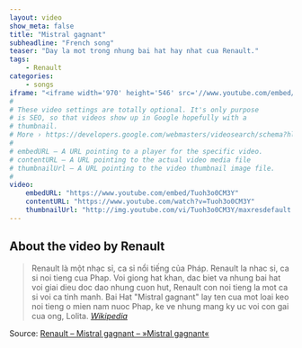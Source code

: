 ```yaml
---
layout: video
show_meta: false
title: "Mistral gagnant"
subheadline: "French song"
teaser: "Day la mot trong nhung bai hat hay nhat cua Renault."
tags:
    - Renault
categories:
    - songs
iframe: "<iframe width='970' height='546' src='//www.youtube.com/embed/Tuoh3o0CM3Y' frameborder='0' allowfullscreen></iframe>"
#
# These video settings are totally optional. It's only purpose
# is SEO, so that videos show up in Google hopefully with a
# thumbnail.
# More › https://developers.google.com/webmasters/videosearch/schema?hl=en&rd=1
#
# embedURL – A URL pointing to a player for the specific video.
# contentURL – A URL pointing to the actual video media file
# thumbnailUrl – A URL pointing to the video thumbnail image file.
#
video:
    embedURL: "https://www.youtube.com/embed/Tuoh3o0CM3Y"
    contentURL: "https://www.youtube.com/watch?v=Tuoh3o0CM3Y"
    thumbnailUrl: "http://img.youtube.com/vi/Tuoh3o0CM3Y/maxresdefault.jpg"
---
```

<!--more-->

## About the video by Renault

> Renault là một nhạc sỉ, ca sỉ nổi tiếng của Pháp. Renault la nhac si, ca si noi tieng cua Phap. Voi giong hat khan, dac biet va nhung bai hat voi giai dieu doc dao nhung cuon hut, Renault con noi tieng la mot ca si voi ca tinh manh. Bai Hat "Mistral gagnant" lay ten cua mot loai keo noi tieng o mien nam nuoc Phap, ke ve nhung mang ky uc voi con gai cua ong, Lolita.   <cite>[Wikipedia](https://fr.wikipedia.org/wiki/Mistral_gagnant_(chanson))</cite>



Source: [Renault – Mistral gagnant – »Mistral gagnant«](https://www.youtube.com/watch?v=Tuoh3o0CM3Y)
